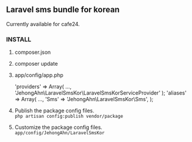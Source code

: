 
## Laravel sms bundle for korean

Currently available for cafe24.


### INSTALL

1. composer.json
1. composer update
1. app/config/app.php  

	'providers' => Array(
		...,
		'JehongAhn\LaravelSmsKor\LaravelSmsKorServiceProvider'
	);
	'aliases' => Array(
		...,
		'Sms' => 'JehongAhn\LaravelSmsKor\Sms',
	);
	
1. Publish the package config files.  
   `php artisan config:publish vendor/package`
1. Customize the package config files.  
   `app/config/JehongAhn/LaravelSmsKor`


